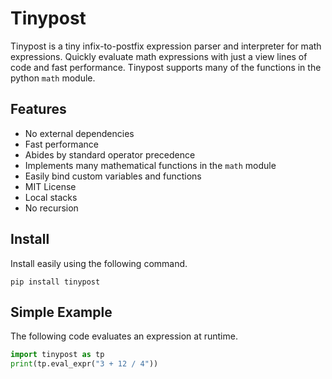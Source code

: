 # Tinypost

Tinypost is a tiny infix-to-postfix expression parser and interpreter for
math expressions. Quickly evaluate math expressions with just a view lines of
code and fast performance. Tinypost supports many of the functions in the
python ```math``` module.

## Features

- No external dependencies
- Fast performance
- Abides by standard operator precedence
- Implements many mathematical functions in the ```math``` module
- Easily bind custom variables and functions
- MIT License
- Local stacks
- No recursion

## Install

Install easily using the following command.

```
pip install tinypost
```

## Simple Example

The following code evaluates an expression at runtime.

```python
import tinypost as tp
print(tp.eval_expr("3 + 12 / 4"))
```
